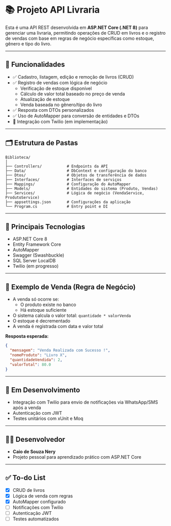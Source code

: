 
# 📚 Projeto API Livraria

Esta é uma API REST desenvolvida em **ASP.NET Core (.NET 8)** para gerenciar uma livraria, permitindo operações de CRUD em livros e o registro de vendas com base em regras de negócio específicas como estoque, gênero e tipo do livro.

---

## 🚀 Funcionalidades

- ✅ Cadastro, listagem, edição e remoção de livros (CRUD)
- ✅ Registro de vendas com lógica de negócio
  - Verificação de estoque disponível
  - Cálculo de valor total baseado no preço de venda
  - Atualização de estoque
  - Venda baseada no gênero/tipo do livro
- ✅ Resposta com DTOs personalizados
- ✅ Uso de AutoMapper para conversão de entidades e DTOs
- 🚧 Integração com Twilio (em implementação)

---

## 🗂️ Estrutura de Pastas

```
Biblioteca/
│
├── Controllers/           # Endpoints da API
├── Data/                  # DbContext e configuração do banco
├── Dtos/                  # Objetos de transferência de dados
├── Interfaces/            # Interfaces de serviços
├── Mappings/              # Configuração do AutoMapper
├── Models/                # Entidades do sistema (Produto, Vendas)
├── Services/              # Lógica de negócio (VendaService, ProdutoService)
├── appsettings.json       # Configurações da aplicação
└── Program.cs             # Entry point e DI
```

---

## 🧠 Principais Tecnologias

- ASP.NET Core 8
- Entity Framework Core
- AutoMapper
- Swagger (Swashbuckle)
- SQL Server LocalDB
- Twilio (em progresso)

---

## 🧾 Exemplo de Venda (Regra de Negócio)

- A venda só ocorre se:
  - O produto existe no banco
  - Há estoque suficiente
- O sistema calcula o valor total: `quantidade * valorVenda`
- O estoque é decrementado
- A venda é registrada com data e valor total

**Resposta esperada:**

```json
{
  "mensagem": "Venda Realizada com Sucesso !",
  "nomeProduto": "Livro X",
  "quantidadeVendida": 2,
  "valorTotal": 80.0
}
```

---

## 🔧 Em Desenvolvimento

- Integração com Twilio para envio de notificações via WhatsApp/SMS após a venda
- Autenticação com JWT
- Testes unitários com xUnit e Moq

---

## 🧑‍💻 Desenvolvedor

- **Caio de Souza Nery**
- Projeto pessoal para aprendizado prático com ASP.NET Core

---


## ✅ To-do List

- [x] CRUD de livros
- [x] Lógica de venda com regras
- [x] AutoMapper configurado
- [ ] Notificações com Twilio
- [ ] Autenticação JWT
- [ ] Testes automatizados
